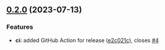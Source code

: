 ## [0.2.0](https://github.com/ajitzero/ng-auto-animate/compare/v0.1.2...v0.2.0) (2023-07-13)


### Features

* **ci:** added GitHub Action for release ([e2c021c](https://github.com/ajitzero/ng-auto-animate/commit/e2c021cf9f78d4605a3665d4c13526c882662b2c)), closes [#4](https://github.com/ajitzero/ng-auto-animate/issues/4)
